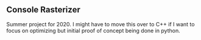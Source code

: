 ## Console Rasterizer

Summer project for 2020.  I might have to move this over to C++ if I want to focus on optimizing but initial proof of concept being done in python.
